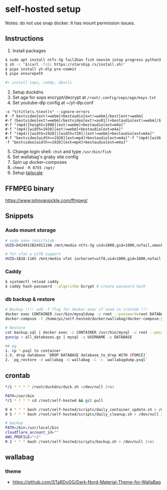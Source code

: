 # self-hosted setup

Notes: do not use snap docker. It has mount permission issues.

## Instructions
1. Install packages
```bash
$ sudo apt install ntfs-3g fail2ban fish neovim iotop progress python3.8-venv pipx ffmpeg fd-find docker docker-compose ncdu -y
$ sh -c "$(curl -fsSL https://starship.rs/install.sh)"
$ pipx install yt-dlp pre-commit
$ pipx ensurepath

#+ install sops, caddy, dbxcli
```
2. Setup duckdns
3. Set age for sops encrypt/decrypt at `/root/.config/sops/age/keys.txt`
4. Set youtube-dlp config at ~/yt-dlp.conf
```
-o "%(title)s.%(ext)s" --ignore-errors
# -f bestvideo[ext!=webm]+bestaudio[ext!=webm]/best[ext!=webm]
#-f (bestvideo[ext!=webm]/bestvideo[ext!=av01])+bestaudio[ext!=webm]/$
#-f "(mp4)[height=1080][ext!=webm]+bestaudio[ext=m4a]"
#-f "(mp4)[width=1920][ext!=webm]+bestaudio[ext=m4a]"
#-f "(mp4)([width=1920]|[width=720])[ext!=webm]+bestaudio[ext=m4a]"
#-f "bestvideo[width<=1920][ext=mp4]+bestaudio[ext=m4a]"-f "(mp4)[wid$
-f "bestvideo[width<=1920][ext=mp4]+bestaudio[ext=m4a]"
```
5. Change login shell: `chsh` and type `/usr/bin/fish`
6. Set wallabag's graby site config
7. Spin up docker-composes
8. `chmod -R 0755 /opt/`
9. Setup [tailscale](https://tailscale.com/)

## FFMPEG binary
https://www.johnvansickle.com/ffmpeg/


## Snippets
### Audo mount storage
```bash
# sudo nano /etc/fstab
UUID=D424912B2491119A /mnt/media ntfs-3g uid=1000,gid=1000,nofail,umask=0 0 0

# for vfat w utf8 support
UUID=1B18-1165 /mnt/media vfat iocharset=utf8,uid=1000,gid=1000,nofail,umask=0 0 0
```

### Caddy
```bash
$ systemctl reload caddy
$ caddy hash-password --algorithm bcrypt # create password hash
```

### db backup & restore
```bash
# Backup !!!! add -T flag for docker exec if used in crontab !!!
docker exec CONTAINER /usr/bin/mysqldump -u root --password=root DATABASE > backup.sql
docker-compose -f /home/pi/self-hosted/docker/wallabag/docker-compose.yml exec db pg_dump -Fc -c -U wallabag > $home_dir"/"$wallabag_sqldump_filename

# Restore
cat backup.sql | docker exec -i CONTAINER /usr/bin/mysql -u root --password=root DATABASE
gunzip < all_databases.gz | mysql -u USERNAME -p DATABASE

## pg
1. cp *.psql to container
1.5. drop database `DROP DATABASE database_to_drop WITH (FORCE)`
2. `pg_restore -d wallabag -U wallabag -C -c  wallabagdump.psql`
```


## crontab
```bash
*/1 * * * * /root/duckdns/duck.sh >/dev/null 2>&1

PATH=/usr/bin
*/1 * * * * cd /root/self-hosted && git pull

0 4 * * * bash /root/self-hosted/scripts/daily_container_update.sh > /dev/null 2>&1
0 5 * * * bash /root/self-hosted/scripts/daily_cleanup.sh > /dev/null 2>&1

# backup
PATH=/bin:/usr/local/bin
cloudflare_account_id=""
AWS_PROFILE="r2"
0 2 * * * bash /root/self-hosted/scripts/backup.sh > /dev/null 2>&1
```

## wallabag
### theme
- https://github.com/STaRDoGG/Dark-Nord-Material-Theme-for-WallaBag
